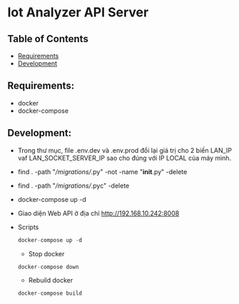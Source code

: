 # Iot Analyzer API Server

## Table of Contents

- [Requirements](#Requirements)
- [Development](#Development)


## Requirements: <a name = "Requirements"></a>

- docker
- docker-compose
## Development:<a name = "Development"></a>
- Trong thư mục, file .env.dev và .env.prod đổi lại giá trị cho 2 biến LAN_IP vaf LAN_SOCKET_SERVER_IP 
sao cho đúng với IP LOCAL của máy mình.
- find . -path "*/migrations/*.py" -not -name "__init__.py" -delete
- find . -path "*/migrations/*.pyc"  -delete
- docker-compose up -d
- Giao diện Web API ở địa chỉ http://192.168.10.242:8008
- Scripts
    ```python
    docker-compose up -d 
    ```

    - Stop docker

    ```python
    docker-compose down
    ```

    - Rebuild docker
    ```python
    docker-compose build
    ```